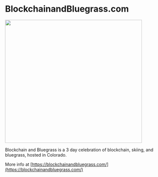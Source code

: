 # BlockchainandBluegrass.com

<img src="https://blockchainandbluegrass.com/images/logo.jpg" width=450 height=405>

Blockchain and Bluegrass is a 3 day celebration of blockchain, skiing, and bluegrass, hosted in Colorado. 

More info at [https://blockchainandbluegrass.com/](https://blockchainandbluegrass.com/)

